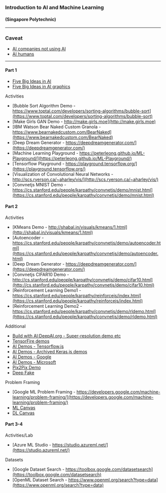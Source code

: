 
### Introduction to AI and Machine Learning 
#### (Singapore Polytechnic)
---

### Caveat
* [AI companies not using AI](https://www.theverge.com/2019/3/5/18251326/ai-startups-europe-fake-40-percent-mmc-report)
* [AI humans](https://www.nytimes.com/2019/08/16/technology/ai-humans.html)

---
#### Part 1
* [Five Big Ideas in AI](https://bit.ly/ai4k12-five-big-ideas)
* [Five Big Ideas in AI graphics](https://raw.githubusercontent.com/touretzkyds/ai4k12/master/documents/AI4K12_Five_Big_Ideas_Graphic.png)

Activities
* [Bubble Sort Algorithm Demo - https://www.toptal.com/developers/sorting-algorithms/bubble-sort](https://www.toptal.com/developers/sorting-algorithms/bubble-sort)
* [Make Girls GAN Demo - http://make.girls.moe](http://make.girls.moe)
* [IBM Watson Bear Naked Custom Granola - https://www.bearnakedcustom.com/BearNaked](https://www.bearnakedcustom.com/BearNaked)
* [Deep Dream Generator - https://deepdreamgenerator.com/](https://deepdreamgenerator.com/)
* [Machine Learning Playground - https://peterleong.github.io/ML-Playground/](https://peterleong.github.io/ML-Playground/)
* [Tensorflow Playground - https://playground.tensorflow.org/](https://playground.tensorflow.org/)
* [Visualization of Convolutional Neural Networks - http://scs.ryerson.ca/~aharley/vis/](http://scs.ryerson.ca/~aharley/vis/)
* [Convnetjs MNIST Demo - https://cs.stanford.edu/people/karpathy/convnetjs/demo/mnist.html](https://cs.stanford.edu/people/karpathy/convnetjs/demo/mnist.html)

#### Part 2
Activities
* [KMeans Demo - http://shabal.in/visuals/kmeans/1.html](http://shabal.in/visuals/kmeans/1.html)
* [Autoencoder - https://cs.stanford.edu/people/karpathy/convnetjs/demo/autoencoder.html](https://cs.stanford.edu/people/karpathy/convnetjs/demo/autoencoder.html)
* [Deep Dream Generator - https://deepdreamgenerator.com/](https://deepdreamgenerator.com/)
* [Convnetjs CIFAR10 Demo - http://cs.stanford.edu/people/karpathy/convnetjs/demo/cifar10.html](http://cs.stanford.edu/people/karpathy/convnetjs/demo/cifar10.html)
* [Reinforcement Learning Demo1 - https://cs.stanford.edu/people/karpathy/reinforcejs/index.html](https://cs.stanford.edu/people/karpathy/reinforcejs/index.html)
* [Reinforcement Learning Demo2 - https://cs.stanford.edu/people/karpathy/convnetjs/demo/rldemo.html](https://cs.stanford.edu/people/karpathy/convnetjs/demo/rldemo.html)

Additional
* [Build with AI:DeepAI.org - Super-resolution demo etc](https://deepai.org/)
* [TensorFire demos](https://tenso.rs)
* [AI Demos - Tensorflow.js](https://www.tensorflow.org/js/demos/)
* [AI Demos - Archived Keras.js demos](https://transcranial.github.io/keras-js/)
* [AI Demos - Google](https://experiments.withgoogle.com/collection/ai)
* [AI Demos - Microsoft](https://aidemos.microsoft.com/)
* [Pix2Pix Demo](https://affinelayer.com/pixsrv/)
* [Deep Fake](https://thispersondoesnotexist.com/)

Problem Framing
* [Google ML Problem Framing - https://developers.google.com/machine-learning/problem-framing/](https://developers.google.com/machine-learning/problem-framing/)
* [ML Canvas](http://www.louisdorard.com/ml-canvas/)
* [DL Canvas](https://medium.com/intuitionmachine/introducing-the-deep-learning-canvas-a2e80a998f11)

#### Part 3-4
Activities/Lab
* [Azure ML Studio - https://studio.azureml.net/](https://studio.azureml.net/)

Datasets
* [Google Dataset Search - https://toolbox.google.com/datasetsearch](https://toolbox.google.com/datasetsearch)
* [OpenML Dataset Search - https://www.openml.org/search?type=data](https://www.openml.org/search?type=data)


